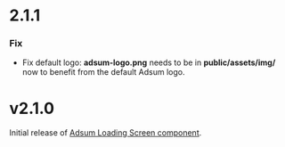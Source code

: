 # 2.1.1
### Fix
- Fix default logo: **adsum-logo.png** needs to be in **public/assets/img/** now
to benefit from the default Adsum logo.

# v2.1.0
Initial release of [Adsum Loading Screen component](https://github.com/AdactiveSAS/adsum-react-components/tree/master/packages/adsum-loading-screen).
